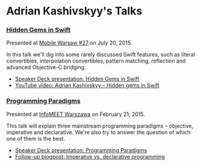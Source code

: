 # Adrian Kashivskyy's Talks

### [Hidden Gems in Swift](hidden-gems-in-swift)

Presented at [Mobile Warsaw #27](http://www.meetup.com/Mobile-Warsaw/events/223922623/) on July 20, 2015.

In this talk we'll dig into some rarely discussed Swift features, such as literal convertibles, interpolation convertibles, pattern matching, reflection and advanced Objective-C bridging.

- [Speaker Deck presentation: Hidden Gems in Swift](https://speakerdeck.com/akashivskyy/hidden-gems-in-swift)
- [YouTube video: Adrian Kashivskyy – Hidden gems in Swift](https://www.youtube.com/watch?v=NP7PdeZv75w)

### [Programming Paradigms](programming-paradigms)

Presented at [InfoMEET Warszawa](http://novial.pl/infomeet/p/35/infomeet-warszawa) on February 21, 2015.

This talk will explain three mainstream programming paradigms – objective, imperative and declarative. We're also try to answer the question of which one of them is the best.

- [Speaker Deck presentation: Programming Paradigms](https://speakerdeck.com/akashivskyy/programming-paradigms)
- [Follow-up blogpost: Imperative vs. declarative programming](https://netguru.co/blog/imperative-vs-declarative)
